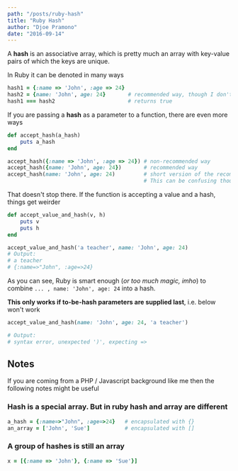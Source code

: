 ```yaml
---
path: "/posts/ruby-hash"
title: "Ruby Hash"
author: "Djoe Pramono"
date: "2016-09-14"
---
```


A **hash** is an associative array, which is pretty much an array with key-value pairs of which the keys are unique.

In Ruby it can be denoted in many ways

```ruby
hash1 = {:name => 'John', :age => 24}
hash2 = {name: 'John', age: 24}       # recommended way, though I don't use it as much
hash1 === hash2                       # returns true
```

If you are passing a **hash** as a parameter to a function, there are even more ways

```ruby
def accept_hash(a_hash)
    puts a_hash
end

accept_hash({:name => 'John', :age => 24}) # non-recommended way
accept_hash({name: 'John', age: 24})       # recommended way
accept_hash(name: 'John', age: 24)         # short version of the recommended way.
                                           # This can be confusing though
```

That doesn't stop there. If the function is accepting a value and a hash, things get weirder

```ruby
def accept_value_and_hash(v, h)
    puts v
    puts h
end

accept_value_and_hash('a teacher', name: 'John', age: 24)
# Output:
# a teacher
# {:name=>"John", :age=>24}
```

As you can see, Ruby is smart enough (*or too much magic, imho*) to combine
`... , name: 'John', age: 24` into a hash.

**This only works if to-be-hash parameters are supplied last**, i.e. below won't work

```ruby
accept_value_and_hash(name: 'John', age: 24, 'a teacher')

# Output:
# syntax error, unexpected ')', expecting =>
```

## Notes

If you are coming from a PHP / Javascript background like me then the following notes might be useful

### Hash is a special array. But in ruby **hash** and **array** are different

```ruby
a_hash = {:name=>"John", :age=>24}   # encapsulated with {}
an_array = ['John', 'Sue']           # encapsulated with []
```

### A group of hashes is still an array

```ruby
x = [{:name => 'John'}, {:name => 'Sue'}]
```